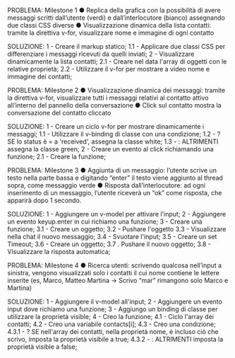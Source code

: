 PROBLEMA:
Milestone 1
●	Replica della grafica con la possibilità di avere messaggi scritti dall’utente (verdi) e dall’interlocutore (bianco) assegnando due classi CSS diverse
●	Visualizzazione dinamica della lista contatti: tramite la direttiva v-for, visualizzare nome e immagine di ogni contatto

SOLUZIONE:
1 - Creare il markup statico;
    1.1 - Applicare due classi CSS per differenziare i messaggi ricevuti da quelli inviati;
2 - Visualizzare dinamicamente la lista contatti;
    2.1 - Creare nel data l'array di oggetti con le relative proprietà;
    2.2 - Utilizzare il v-for per mostrare a video nome e immagine dei contatti;

PROBLEMA:
Milestone 2
●	Visualizzazione dinamica dei messaggi: tramite la direttiva v-for, visualizzare tutti i messaggi relativi al contatto attivo all’interno del pannello della conversazione
●	Click sul contatto mostra la conversazione del contatto cliccato

SOLUZIONE:
1 - Creare un ciclo v-for per mostrare dinamicamente i messaggi;
    1.1 - Utilizzare il v-binding di classe con una condizione;
    1.2 - ? SE lo status è = a 'received', assegna la classe white;
    1.3 - : ALTRIMENTI assegna la classe green; 
2 - Creare un evento al click richiamando una funzione;
    2.1 - Creare la funzione;


PROBLEMA:
Milestone 3
●	Aggiunta di un messaggio: l’utente scrive un testo nella parte bassa e digitando “enter” il testo viene aggiunto al thread sopra, come messaggio verde
●	Risposta dall’interlocutore: ad ogni inserimento di un messaggio, l’utente riceverà un “ok” come risposta, che apparirà dopo 1 secondo.

SOLUZIONE:
1 - Aggiungere un v-model per attivare l'input;
2 - Aggiungere un evento keyup.enter in cui richiamo una funzione;
3 - Creare una funzione;
    3.1 - Creare un oggetto;
    3.2 - Pushare l'oggetto
    3.3 - Visualizzare nella chat il nuovo messaggio;
    3.4 - Svuotare l'input;
    3.5 - Creare un set Timeout;
    3.6 - Creare un oggetto;
    3.7 . Pushare il nuovo oggetto;
    3.8 - Visualizzare la risposta automatica;

PROBLEMA:
Milestone 4
●	Ricerca utenti: scrivendo qualcosa nell’input a sinistra, vengono visualizzati solo i contatti il cui nome contiene le lettere inserite (es, Marco, Matteo Martina -> Scrivo “mar” rimangono solo Marco e Martina)


SOLUZIONE:
1 - Aggiungere il v-model all'input;
2 - Aggiungere un evento input dove richiamo una funzione;
3 - Aggiungo un binding di classe per utilizzare la proprietà visible;
4 - Creo la funzione;
    4.1 - Ciclo l'array dei contatti;
    4.2 - Creo una variabile contacts[i];
    4.3 - Creo una condizione;
        4.3.1 - ? SE nell'array dei contatti, nella proprietà nome, è incluso ciò che scrivo, imposta la proprietà visibile a true;
        4.3.2 - : ALTRIMENTI imposta la proprietà visible a false;
